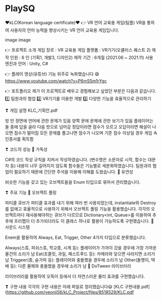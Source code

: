 # PlaySQ
❤kLC(Korean language certificate)❤
👉 VR 언어 교육용 게임(팀플)
VR을 통하여 사용자의 언어 능력을 향상시키는 VR 언어 교육용 게임입니다.

image image

👉 프로젝트 소개
게임 장르 : VR 교육용 게임
플랫폼 : VR기기(오큘러스 퀘스트 2)
제작 인원 : 6 인 (기획1, 개발3, 디자인2)
제작 기간 : 6개월 (2021.06 ~ 2021.11)
사용 엔진과 언어 : Unity, C#

👉 플레이 영상(유튜브)
기능 위주로 녹화했습니다 😄
https://www.youtube.com/watch?v=P6mS5m1rYgc



👉 포트폴리오
제가 이 프로젝트로 배우고 경험해보고 싶었던 부분은 다음과 같습니다.
1️⃣ 팀원과의 협업
2️⃣ VR기기를 이용한 개발
3️⃣ 다양한 기능을 효율적으로 관리하기

❣ 게임 설명
KLC_기획안.pdf

방 안 정면에 언어에 관한 문제가 있음
양쪽 문에 문제에 관한 보기가 있음
플레이어는 둘 중에 답을 골라 다음 방으로 넘어감
정답이라면 점수가 오르고 오답이라면 해설이 나오면 점수가 떨어짐
모든 문제를 풀고나면 점수가 나오며 기준 점수 이상일 경우 게임 속 인증서를 획득함

❣ 코드의 성능
💙 가독성

C#의 코드 작성 규칙을 지켜서 작성하였습니다. (변수명은 소문자로 시작, 함수는 대문자 등)
내용이 너무 길어지지 않도록 함수들은 기능별로 세분화하였습니다.
팀원과의 협업이 필요하기 때문에 간단한 주석을 이용해 이해를 도왔습니다.
💙 유연성

비슷한 기능을 갖고 있는 오브젝트들을 Enum 타입으로 묶어서 관리했습니다.

❣ 주요 기능
💚 오브젝트 풀링

파티클 큐브가 파티클 효과를 내기 위해 여러 번 사용되었는데, instantiate와 Destroy를 없애고 효율적으로 사용하기 위해서 오브젝트 풀링 기능을 활용했습니다.
각각의 오브젝트마다 재샤용해야하는 큐브가 다르므로 Dictionary<int, Queue>를 이용하여 추후에 프리펩이 더 추가되더라도 이 클래스 하나로 활용이 가능하도록 구현했습니다.
💚 사운드 시스템

Enem을 활용하여 Always, Eat, Trigger, Other 4가지 타입으로 분류했습니다.

Always(스튜, 피쉬스튜, 학교종, 시계 등): 플레이어가 가까이 갔을 경우에 가장 가까운 물건의 소리가 남
Eat(초콜릿, 과일, 패스트푸드 등): 카메라와 닿으면 사라지면 소리가 남
Triggeer(종, 숟가락 등): 플레이어와 충돌했을 경우에 소리가 남
Other(돌맹이, 택배 등): 다른 물체와 충돌했을 경우에 소리가 남
💚 DoTween 라이브러리

라이브러리를 활용하여 오뚝이 등에서 더 자연스러운 물리 효과를 구현했습니다.


❣ 구현 내용
각각의 구현 내용은 아래 파일로 정리했습니다😃
[KLC 구현내용.pdf](https://github.com/yeonii56/kLC_Project/files/8518529/KLC.pdf
